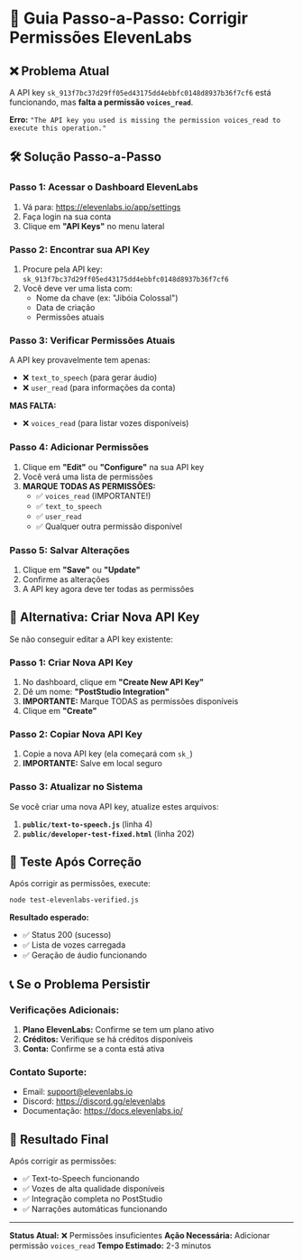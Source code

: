 # 🔑 Guia Passo-a-Passo: Corrigir Permissões ElevenLabs

## ❌ **Problema Atual**
A API key `sk_913f7bc37d29ff05ed43175dd4ebbfc0148d8937b36f7cf6` está funcionando, mas **falta a permissão `voices_read`**.

**Erro:** `"The API key you used is missing the permission voices_read to execute this operation."`

## 🛠️ **Solução Passo-a-Passo**

### **Passo 1: Acessar o Dashboard ElevenLabs**
1. Vá para: https://elevenlabs.io/app/settings
2. Faça login na sua conta
3. Clique em **"API Keys"** no menu lateral

### **Passo 2: Encontrar sua API Key**
1. Procure pela API key: `sk_913f7bc37d29ff05ed43175dd4ebbfc0148d8937b36f7cf6`
2. Você deve ver uma lista com:
   - Nome da chave (ex: "Jibóia Colossal")
   - Data de criação
   - Permissões atuais

### **Passo 3: Verificar Permissões Atuais**
A API key provavelmente tem apenas:
- ❌ `text_to_speech` (para gerar áudio)
- ❌ `user_read` (para informações da conta)

**MAS FALTA:**
- ❌ `voices_read` (para listar vozes disponíveis)

### **Passo 4: Adicionar Permissões**
1. Clique em **"Edit"** ou **"Configure"** na sua API key
2. Você verá uma lista de permissões
3. **MARQUE TODAS AS PERMISSÕES:**
   - ✅ `voices_read` (IMPORTANTE!)
   - ✅ `text_to_speech`
   - ✅ `user_read`
   - ✅ Qualquer outra permissão disponível

### **Passo 5: Salvar Alterações**
1. Clique em **"Save"** ou **"Update"**
2. Confirme as alterações
3. A API key agora deve ter todas as permissões

## 🔄 **Alternativa: Criar Nova API Key**

Se não conseguir editar a API key existente:

### **Passo 1: Criar Nova API Key**
1. No dashboard, clique em **"Create New API Key"**
2. Dê um nome: **"PostStudio Integration"**
3. **IMPORTANTE:** Marque TODAS as permissões disponíveis
4. Clique em **"Create"**

### **Passo 2: Copiar Nova API Key**
1. Copie a nova API key (ela começará com `sk_`)
2. **IMPORTANTE:** Salve em local seguro

### **Passo 3: Atualizar no Sistema**
Se você criar uma nova API key, atualize estes arquivos:

1. **`public/text-to-speech.js`** (linha 4)
2. **`public/developer-test-fixed.html`** (linha 202)

## 🧪 **Teste Após Correção**

Após corrigir as permissões, execute:

```bash
node test-elevenlabs-verified.js
```

**Resultado esperado:**
- ✅ Status 200 (sucesso)
- ✅ Lista de vozes carregada
- ✅ Geração de áudio funcionando

## 📞 **Se o Problema Persistir**

### **Verificações Adicionais:**
1. **Plano ElevenLabs:** Confirme se tem um plano ativo
2. **Créditos:** Verifique se há créditos disponíveis
3. **Conta:** Confirme se a conta está ativa

### **Contato Suporte:**
- Email: support@elevenlabs.io
- Discord: https://discord.gg/elevenlabs
- Documentação: https://docs.elevenlabs.io/

## 🎯 **Resultado Final**

Após corrigir as permissões:
- ✅ Text-to-Speech funcionando
- ✅ Vozes de alta qualidade disponíveis
- ✅ Integração completa no PostStudio
- ✅ Narrações automáticas funcionando

---

**Status Atual:** ❌ Permissões insuficientes
**Ação Necessária:** Adicionar permissão `voices_read`
**Tempo Estimado:** 2-3 minutos

